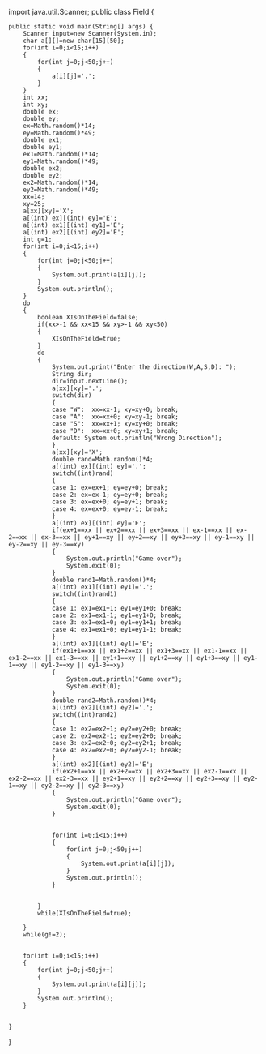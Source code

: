 import java.util.Scanner;
public class Field {
	

	public static void main(String[] args) {
		Scanner input=new Scanner(System.in);
		char a[][]=new char[15][50];
		for(int i=0;i<15;i++)
		{
			for(int j=0;j<50;j++)
			{
				a[i][j]='.';
			}
		}
		int xx;
		int xy;
		double ex;
		double ey;
		ex=Math.random()*14;
		ey=Math.random()*49;
		double ex1;
		double ey1;
		ex1=Math.random()*14;
		ey1=Math.random()*49;
		double ex2;
		double ey2;
		ex2=Math.random()*14;
		ey2=Math.random()*49;
		xx=14;
		xy=25;
		a[xx][xy]='X';
		a[(int) ex][(int) ey]='E';
		a[(int) ex1][(int) ey1]='E';
		a[(int) ex2][(int) ey2]='E';
		int g=1;
		for(int i=0;i<15;i++)
		{
			for(int j=0;j<50;j++)
			{
				System.out.print(a[i][j]);
			}
			System.out.println();
		}
		do
		{
			boolean XIsOnTheField=false;
			if(xx>-1 && xx<15 && xy>-1 && xy<50)
			{
				XIsOnTheField=true;
			}
			do
			{
				System.out.print("Enter the direction(W,A,S,D): ");
				String dir;
				dir=input.nextLine();
				a[xx][xy]='.';
				switch(dir)
				{
				case "W":  xx=xx-1; xy=xy+0; break;
				case "A":  xx=xx+0; xy=xy-1; break;
				case "S":  xx=xx+1; xy=xy+0; break;
				case "D":  xx=xx+0; xy=xy+1; break;
				default: System.out.println("Wrong Direction");
				}
				a[xx][xy]='X';
				double rand=Math.random()*4;
				a[(int) ex][(int) ey]='.';
				switch((int)rand)
				{
				case 1: ex=ex+1; ey=ey+0; break;
				case 2: ex=ex-1; ey=ey+0; break;
				case 3: ex=ex+0; ey=ey+1; break;
				case 4: ex=ex+0; ey=ey-1; break;
				}
				a[(int) ex][(int) ey]='E';
				if(ex+1==xx || ex+2==xx || ex+3==xx || ex-1==xx || ex-2==xx || ex-3==xx || ey+1==xy || ey+2==xy || ey+3==xy || ey-1==xy || ey-2==xy || ey-3==xy)
				{
					System.out.println("Game over");
					System.exit(0);
				}
				double rand1=Math.random()*4;
				a[(int) ex1][(int) ey1]='.';
				switch((int)rand1)
				{
				case 1: ex1=ex1+1; ey1=ey1+0; break;
				case 2: ex1=ex1-1; ey1=ey1+0; break;
				case 3: ex1=ex1+0; ey1=ey1+1; break;
				case 4: ex1=ex1+0; ey1=ey1-1; break;
				}
				a[(int) ex1][(int) ey1]='E';
				if(ex1+1==xx || ex1+2==xx || ex1+3==xx || ex1-1==xx || ex1-2==xx || ex1-3==xx || ey1+1==xy || ey1+2==xy || ey1+3==xy || ey1-1==xy || ey1-2==xy || ey1-3==xy)
				{
					System.out.println("Game over");
					System.exit(0);
				}
				double rand2=Math.random()*4;
				a[(int) ex2][(int) ey2]='.';
				switch((int)rand2)
				{
				case 1: ex2=ex2+1; ey2=ey2+0; break;
				case 2: ex2=ex2-1; ey2=ey2+0; break;
				case 3: ex2=ex2+0; ey2=ey2+1; break;
				case 4: ex2=ex2+0; ey2=ey2-1; break;
				}
				a[(int) ex2][(int) ey2]='E';
				if(ex2+1==xx || ex2+2==xx || ex2+3==xx || ex2-1==xx || ex2-2==xx || ex2-3==xx || ey2+1==xy || ey2+2==xy || ey2+3==xy || ey2-1==xy || ey2-2==xy || ey2-3==xy)
				{
					System.out.println("Game over");
					System.exit(0);
				}
				
				
				for(int i=0;i<15;i++)
				{
					for(int j=0;j<50;j++)
					{
						System.out.print(a[i][j]);
					}
					System.out.println();
				}
				
				
			}
			while(XIsOnTheField=true);
			
		}
		while(g!=2);
		
		
		for(int i=0;i<15;i++)
		{
			for(int j=0;j<50;j++)
			{
				System.out.print(a[i][j]);
			}
			System.out.println();
		}
		

	}

}
